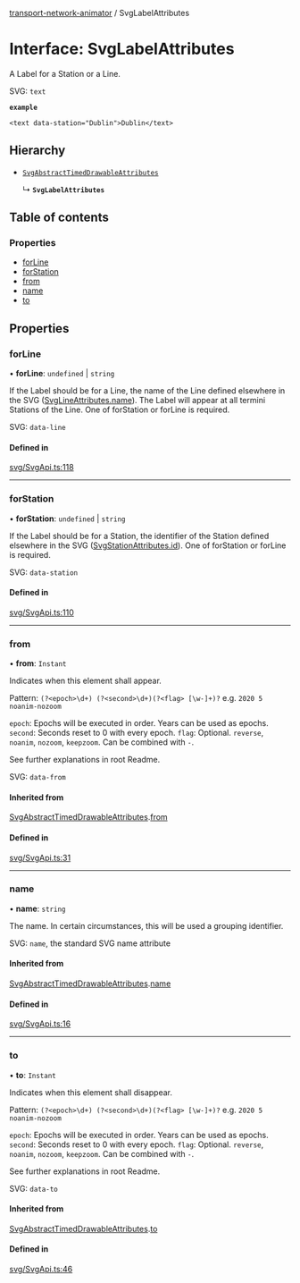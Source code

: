 [transport-network-animator](../README.md) / SvgLabelAttributes

# Interface: SvgLabelAttributes

A Label for a Station or a Line.

SVG: `text`

**`example`**
```
<text data-station="Dublin">Dublin</text>
```

## Hierarchy

- [`SvgAbstractTimedDrawableAttributes`](SvgAbstractTimedDrawableAttributes.md)

  ↳ **`SvgLabelAttributes`**

## Table of contents

### Properties

- [forLine](SvgLabelAttributes.md#forline)
- [forStation](SvgLabelAttributes.md#forstation)
- [from](SvgLabelAttributes.md#from)
- [name](SvgLabelAttributes.md#name)
- [to](SvgLabelAttributes.md#to)

## Properties

### forLine

• **forLine**: `undefined` \| `string`

If the Label should be for a Line, the name of the Line defined elsewhere in the SVG ([SvgLineAttributes.name](SvgLineAttributes.md#name)).
The Label will appear at all termini Stations of the Line. One of forStation or forLine is required.

SVG: `data-line`

#### Defined in

[svg/SvgApi.ts:118](https://github.com/Vin2nt/transport-network-animator/blob/master/src/svg/SvgApi.ts#L118)

___

### forStation

• **forStation**: `undefined` \| `string`

If the Label should be for a Station, the identifier of the Station defined elsewhere in the SVG ([SvgStationAttributes.id](SvgStationAttributes.md#id)).
One of forStation or forLine is required.

SVG: `data-station`

#### Defined in

[svg/SvgApi.ts:110](https://github.com/Vin2nt/transport-network-animator/blob/master/src/svg/SvgApi.ts#L110)

___

### from

• **from**: `Instant`

Indicates when this element shall appear.

Pattern: `(?<epoch>\d+) (?<second>\d+)(?<flag> [\w-]+)?` e.g. `2020 5 noanim-nozoom`

`epoch`: Epochs will be executed in order. Years can be used as epochs.
`second`: Seconds reset to 0 with every epoch.
`flag`: Optional. `reverse`, `noanim`, `nozoom`, `keepzoom`. Can be combined with `-`.

See further explanations in root Readme.

SVG: `data-from`

#### Inherited from

[SvgAbstractTimedDrawableAttributes](SvgAbstractTimedDrawableAttributes.md).[from](SvgAbstractTimedDrawableAttributes.md#from)

#### Defined in

[svg/SvgApi.ts:31](https://github.com/Vin2nt/transport-network-animator/blob/master/src/svg/SvgApi.ts#L31)

___

### name

• **name**: `string`

The name. In certain circumstances, this will be used a grouping identifier.

SVG: `name`, the standard SVG name attribute

#### Inherited from

[SvgAbstractTimedDrawableAttributes](SvgAbstractTimedDrawableAttributes.md).[name](SvgAbstractTimedDrawableAttributes.md#name)

#### Defined in

[svg/SvgApi.ts:16](https://github.com/Vin2nt/transport-network-animator/blob/master/src/svg/SvgApi.ts#L16)

___

### to

• **to**: `Instant`

Indicates when this element shall disappear.

Pattern: `(?<epoch>\d+) (?<second>\d+)(?<flag> [\w-]+)?` e.g. `2020 5 noanim-nozoom`

`epoch`: Epochs will be executed in order. Years can be used as epochs.
`second`: Seconds reset to 0 with every epoch.
`flag`: Optional. `reverse`, `noanim`, `nozoom`, `keepzoom`. Can be combined with `-`.

See further explanations in root Readme.

SVG: `data-to`

#### Inherited from

[SvgAbstractTimedDrawableAttributes](SvgAbstractTimedDrawableAttributes.md).[to](SvgAbstractTimedDrawableAttributes.md#to)

#### Defined in

[svg/SvgApi.ts:46](https://github.com/Vin2nt/transport-network-animator/blob/master/src/svg/SvgApi.ts#L46)
